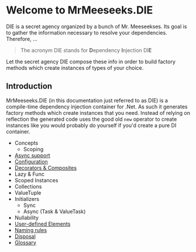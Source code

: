 # Welcome to MrMeeseeks.DIE

DIE is a secret agency organized by a bunch of Mr. Meeseekses. Its goal is to gather the information necessary to resolve your dependencies. Therefore, …

> The acronym DIE stands for **D**ependency **I**njection DI**E**

Let the secret agency DIE compose these info in order to build factory methods which create instances of types of your choice.

## Introduction

MrMeeseeks.DIE (in this documentation just referred to as DIE) is a compile-time dependency injection container for .Net. As such it generates factory methods which create instances that you need. Instead of relying on reflection the generated code uses the good old `new` operator to create instances like you would probably do yourself if you'd create a pure DI container.

- Concepts
    - Scoping
- [Async support](async-support.md)
- [Configuration](configuration.md)
- [Decorators & Composites](decorators-composites.md)
- Lazy & Func
- Scoped Instances
- Collections
- ValueTuple
- Initializers
    - Sync
    - Async (Task & ValueTask)
- Nullability
- [User-defined Elements](user-defined-elements.md)
- [Naming rules](naming-rules.md)
- [Disposal](disposal.md)
- [Glossary](glossary.md)